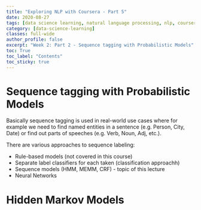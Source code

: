 ```yaml
---
title: "Exploring NLP with Coursera - Part 5"
date: 2020-08-27
tags: [data science learning, natural language processing, nlp, coursera]
category: [data-science-learning]
classes: full-wide
author_profile: false
excerpt: "Week 2: Part 2 - Sequence tagging with Probabilistic Models"
toc: True
toc_label: "Contents"
toc_sticky: true
---
```


# Sequence tagging with Probabilistic Models

Basically sequence tagging is used in real-world use cases where for example we need to find named entities in a sentence (e.g. Person, City, Date) or find out parts of speeches (e.g. Verb, Noun, Adj, etc.).

There are various approaches to sequence labeling:
* Rule-based models (not covered in this course)
* Separate label classifiers for each taken (classification approachh)
* Sequence models (HMM, MEMM, CRF) - topic of this lecture
* Neural Networks


# Hidden Markov Models

